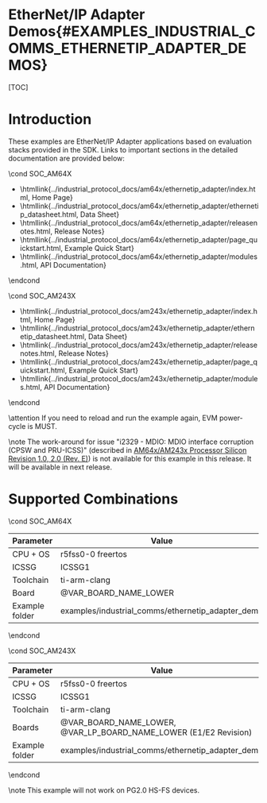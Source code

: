 # EtherNet/IP Adapter Demos{#EXAMPLES_INDUSTRIAL_COMMS_ETHERNETIP_ADAPTER_DEMOS}

[TOC]

# Introduction

These examples are EtherNet/IP Adapter applications based on evaluation stacks provided in the SDK. Links to important sections in the detailed documentation are provided below:

\cond SOC_AM64X

- \htmllink{../industrial_protocol_docs/am64x/ethernetip_adapter/index.html, Home Page}
- \htmllink{../industrial_protocol_docs/am64x/ethernetip_adapter/ethernetip_datasheet.html, Data Sheet}
- \htmllink{../industrial_protocol_docs/am64x/ethernetip_adapter/releasenotes.html, Release Notes}
- \htmllink{../industrial_protocol_docs/am64x/ethernetip_adapter/page_quickstart.html, Example Quick Start}
- \htmllink{../industrial_protocol_docs/am64x/ethernetip_adapter/modules.html, API Documentation}

\endcond

\cond SOC_AM243X

- \htmllink{../industrial_protocol_docs/am243x/ethernetip_adapter/index.html, Home Page}
- \htmllink{../industrial_protocol_docs/am243x/ethernetip_adapter/ethernetip_datasheet.html, Data Sheet}
- \htmllink{../industrial_protocol_docs/am243x/ethernetip_adapter/releasenotes.html, Release Notes}
- \htmllink{../industrial_protocol_docs/am243x/ethernetip_adapter/page_quickstart.html, Example Quick Start}
- \htmllink{../industrial_protocol_docs/am243x/ethernetip_adapter/modules.html, API Documentation}

\endcond

\attention If you need to reload and run the example again, EVM power-cycle is MUST.

\note The work-around for issue "i2329 - MDIO: MDIO interface corruption (CPSW and PRU-ICSS)" (described in <a href="https://www.ti.com/lit/er/sprz457e/sprz457e.pdf">AM64x/AM243x Processor Silicon Revision 1.0, 2.0 (Rev. E)</a>) is not available for this example in this release. It will be available in next release.

# Supported Combinations

\cond SOC_AM64X

 Parameter      | Value
 ---------------|-----------
 CPU + OS       | r5fss0-0 freertos
 ICSSG          | ICSSG1
 Toolchain      | ti-arm-clang
 Board          | @VAR_BOARD_NAME_LOWER
 Example folder | examples/industrial_comms/ethernetip_adapter_demo

\endcond

\cond SOC_AM243X

 Parameter      | Value
 ---------------|-----------
 CPU + OS       | r5fss0-0 freertos
 ICSSG          | ICSSG1
 Toolchain      | ti-arm-clang
 Boards         | @VAR_BOARD_NAME_LOWER, @VAR_LP_BOARD_NAME_LOWER (E1/E2 Revision)
 Example folder | examples/industrial_comms/ethernetip_adapter_demo

\endcond

\note This example will not work on PG2.0 HS-FS devices.

